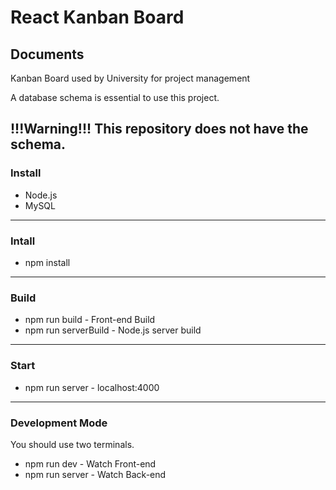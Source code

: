 # React Kanban Board

## Documents
Kanban Board used by University for project management

A database schema is essential to use this project.

!!!Warning!!! This repository does not have the schema.
---
### Install
 - Node.js
 - MySQL
---
### Intall
- npm install
---
### Build
- npm run build - Front-end Build
- npm run serverBuild - Node.js server build
---
### Start
- npm run server - localhost:4000
---
### Development Mode
You should use two terminals.
- npm run dev - Watch Front-end
- npm run server - Watch Back-end
